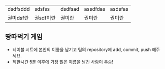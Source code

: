 <table>
      <tbody>
        <tr>
          <td>dsdfsddd</td>
          <td>sdsfss</td>
          <td>dsdfsad</td>
          <td>assdfdas</td>
          <td>asdsfas</td>
        </tr>
        <tr>
          <td>권미dsf란</td>
          <td>권sdf미란</td>
          <td>권미란</td>
          <td>권미란</td>
          <td>권미란</td>
        </tr>
      </tbody>
</table>

## 땅따먹기 게임

- 테이블 시트에 본인의 이름을 남기고 팀의 repository에 add, commit, push 해주세요.
- 제한시간 5분 이후에 가장 많은 이름을 남긴 사람이 우승!
